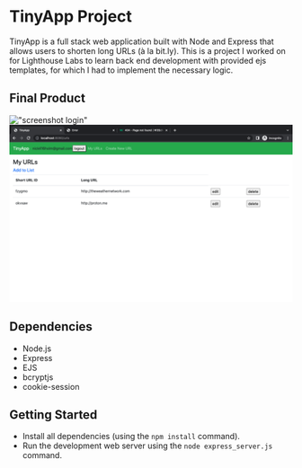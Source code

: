 # TinyApp Project

TinyApp is a full stack web application built with Node and Express that allows users to shorten long URLs (à la bit.ly).
This is a project I worked on for Lighthouse Labs to learn back end development with provided ejs templates, for which I had to implement the necessary logic.

## Final Product

!["screenshot login"]()
!["screenshot urls"](https://raw.githubusercontent.com/nickholmstyle/tinyapp/c1f827937b219275d8ef9454096c6372117a1626/docs/Screen%20Shot%202022-09-12%20at%201.28.03%20PM.png)

## Dependencies

- Node.js
- Express
- EJS
- bcryptjs
- cookie-session

## Getting Started

- Install all dependencies (using the `npm install` command).
- Run the development web server using the `node express_server.js` command.
